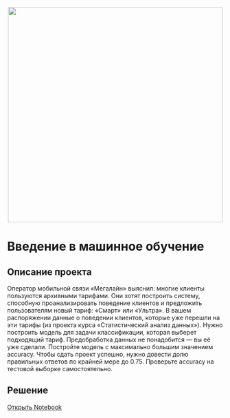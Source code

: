 <div id="header" align="center">
  <img src="https://popsters.ru/blog/content/all/sizes/mceu0sl8vod5d41v2lzdtn0q443uskcc-900x.jpg" width="500"/>
</div>

# Введение в машинное обучение
## Описание проекта

Оператор мобильной связи «Мегалайн» выяснил: многие клиенты пользуются архивными тарифами. Они хотят построить систему, способную проанализировать поведение клиентов и предложить пользователям новый тариф: «Смарт» или «Ультра».
В вашем распоряжении данные о поведении клиентов, которые уже перешли на эти тарифы (из проекта курса «Статистический анализ данных»). Нужно построить модель для задачи классификации, которая выберет подходящий тариф. Предобработка данных не понадобится — вы её уже сделали.
Постройте модель с максимально большим значением accuracy. Чтобы сдать проект успешно, нужно довести долю правильных ответов по крайней мере до 0.75. Проверьте accuracy на тестовой выборке самостоятельно.
## Решение
[Открыть Notebook](./Прогноз-оттока-клиентов.ipynb)
